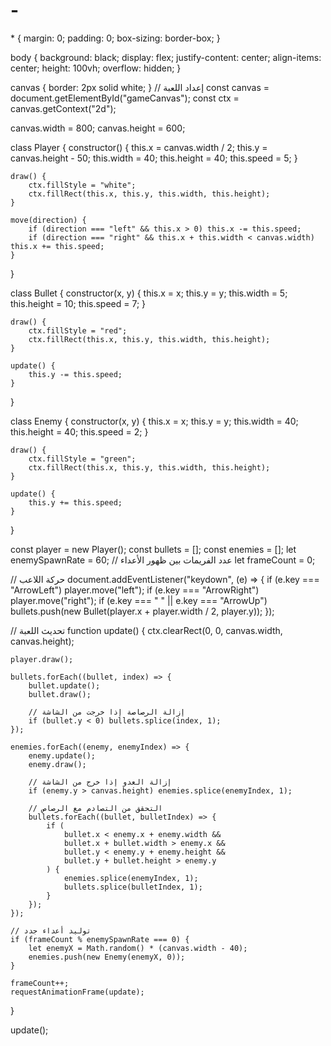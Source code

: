 # -<!DOCTYPE html>
<html lang="ar">
<head>
    <meta charset="UTF-8">
    <meta name="viewport" content="width=device-width, initial-scale=1.0">
    <title>لعبة شوتر بسيطة</title>
    <link rel="stylesheet" href="style.css">
</head>
<body>
    <canvas id="gameCanvas"></canvas>
    <script src="game.js"></script>
</body>
</html>
* {
    margin: 0;
    padding: 0;
    box-sizing: border-box;
}

body {
    background: black;
    display: flex;
    justify-content: center;
    align-items: center;
    height: 100vh;
    overflow: hidden;
}

canvas {
    border: 2px solid white;
}
// إعداد اللعبة
const canvas = document.getElementById("gameCanvas");
const ctx = canvas.getContext("2d");

canvas.width = 800;
canvas.height = 600;

class Player {
    constructor() {
        this.x = canvas.width / 2;
        this.y = canvas.height - 50;
        this.width = 40;
        this.height = 40;
        this.speed = 5;
    }
    
    draw() {
        ctx.fillStyle = "white";
        ctx.fillRect(this.x, this.y, this.width, this.height);
    }

    move(direction) {
        if (direction === "left" && this.x > 0) this.x -= this.speed;
        if (direction === "right" && this.x + this.width < canvas.width) this.x += this.speed;
    }
}

class Bullet {
    constructor(x, y) {
        this.x = x;
        this.y = y;
        this.width = 5;
        this.height = 10;
        this.speed = 7;
    }

    draw() {
        ctx.fillStyle = "red";
        ctx.fillRect(this.x, this.y, this.width, this.height);
    }

    update() {
        this.y -= this.speed;
    }
}

class Enemy {
    constructor(x, y) {
        this.x = x;
        this.y = y;
        this.width = 40;
        this.height = 40;
        this.speed = 2;
    }

    draw() {
        ctx.fillStyle = "green";
        ctx.fillRect(this.x, this.y, this.width, this.height);
    }

    update() {
        this.y += this.speed;
    }
}

const player = new Player();
const bullets = [];
const enemies = [];
let enemySpawnRate = 60; // عدد الفريمات بين ظهور الأعداء
let frameCount = 0;

// حركة اللاعب
document.addEventListener("keydown", (e) => {
    if (e.key === "ArrowLeft") player.move("left");
    if (e.key === "ArrowRight") player.move("right");
    if (e.key === " " || e.key === "ArrowUp") bullets.push(new Bullet(player.x + player.width / 2, player.y));
});

// تحديث اللعبة
function update() {
    ctx.clearRect(0, 0, canvas.width, canvas.height);

    player.draw();

    bullets.forEach((bullet, index) => {
        bullet.update();
        bullet.draw();
        
        // إزالة الرصاصة إذا خرجت من الشاشة
        if (bullet.y < 0) bullets.splice(index, 1);
    });

    enemies.forEach((enemy, enemyIndex) => {
        enemy.update();
        enemy.draw();

        // إزالة العدو إذا خرج من الشاشة
        if (enemy.y > canvas.height) enemies.splice(enemyIndex, 1);

        // التحقق من التصادم مع الرصاص
        bullets.forEach((bullet, bulletIndex) => {
            if (
                bullet.x < enemy.x + enemy.width &&
                bullet.x + bullet.width > enemy.x &&
                bullet.y < enemy.y + enemy.height &&
                bullet.y + bullet.height > enemy.y
            ) {
                enemies.splice(enemyIndex, 1);
                bullets.splice(bulletIndex, 1);
            }
        });
    });

    // توليد أعداء جدد
    if (frameCount % enemySpawnRate === 0) {
        let enemyX = Math.random() * (canvas.width - 40);
        enemies.push(new Enemy(enemyX, 0));
    }

    frameCount++;
    requestAnimationFrame(update);
}

update();
